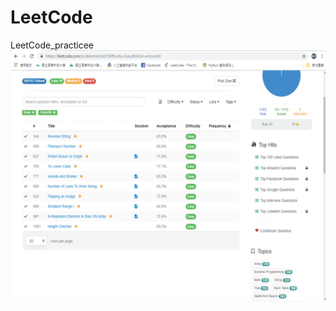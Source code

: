 # LeetCode
LeetCode_practicee
![img](https://github.com/LIN-ai/LeetCode/blob/master/img.png?raw=true)
